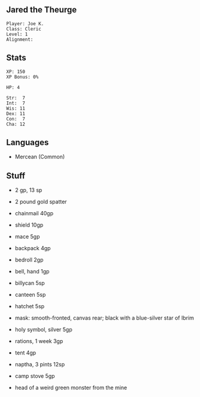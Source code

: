 
## Jared the Theurge

    Player: Joe K.
    Class: Cleric
    Level: 1
    Alignment:

## Stats

    XP: 150
    XP Bonus: 0%

    HP: 4

    Str:  7
    Int:  7
    Wis: 11
    Dex: 11
    Con:  7
    Cha: 12

## Languages

- Mercean (Common)

## Stuff

* 2 gp, 13 sp
* 2 pound gold spatter

* chainmail 40gp
* shield  10gp
* mace 5gp

* backpack 4gp
* bedroll 2gp
* bell, hand 1gp
* billycan 5sp
* canteen 5sp
* hatchet 5sp
* mask: smooth-fronted, canvas rear; black with a blue-silver star of Ibrim

* holy symbol, silver 5gp
* rations, 1 week 3gp

* tent 4gp

* naptha, 3 pints 12sp

* camp stove 5gp

* head of a weird green monster from the mine

